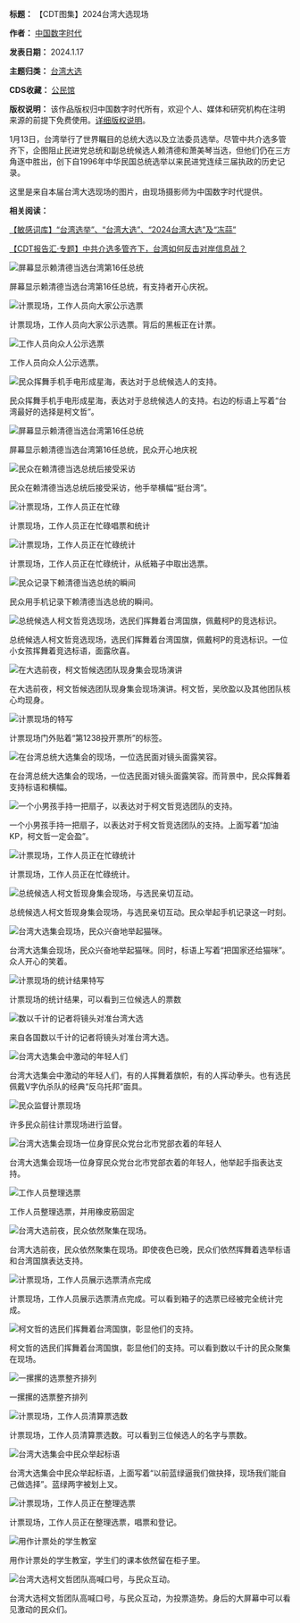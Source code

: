 

**标题：** 【CDT图集】2024台湾大选现场  

**作者：** [中国数字时代](https://chinadigitaltimes.net/space/作者名)  

**发表日期：** 2024.1.17  

**主题归类：** [台湾大选](https://chinadigitaltimes.net/space/词条名)  

**CDS收藏：** [公民馆](https://chinadigitaltimes.net/space/%E5%85%AC%E6%B0%91%E9%A6%86)  

**版权说明：** 该作品版权归中国数字时代所有，欢迎个人、媒体和研究机构在注明来源的前提下免费使用。[详细版权说明](https://chinadigitaltimes.net/chinese/copyright)。


1月13日，台湾举行了世界瞩目的总统大选以及立法委员选举。尽管中共介选多管齐下，企图阻止民进党总统和副总统候选人赖清德和萧美琴当选，但他们仍在三方角逐中胜出，创下自1996年中华民国总统选举以来民进党连续三届执政的历史记录。


这里是来自本届台湾大选现场的图片，由现场摄影师为中国数字时代提供。


**相关阅读：** 


[【敏感词库】“台湾选举”、“台湾大选”、“2024台湾大选”及“冻蒜”](https://chinadigitaltimes.net/chinese/704112.html "【敏感词库】“台湾选举”、“台湾大选”、“2024台湾大选”及“冻蒜”")


[【CDT报告汇·专题】中共介选多管齐下，台湾如何反击对岸信息战？](https://chinadigitaltimes.net/chinese/704111.html "【CDT报告汇·专题】中共介选多管齐下，台湾如何反击对岸信息战？")










![屏幕显示赖清德当选台湾第16任总统]( "赖清德当选台湾第16任总统现场")


屏幕显示赖清德当选台湾第16任总统，有支持者开心庆祝。









![计票现场，工作人员向大家公示选票]( "计票现场，工作人员向大家公示选票")


计票现场，工作人员向大家公示选票。背后的黑板正在计票。









![工作人员向众人公示选票]( "工作人员向众人公示选票")


工作人员向众人公示选票。









![民众挥舞手机手电形成星海，表达对于总统候选人的支持。]( "民众挥舞手机手电形成星海")


民众挥舞手机手电形成星海，表达对于总统候选人的支持。右边的标语上写着“台湾最好的选择是柯文哲”。









![屏幕显示赖清德当选台湾第16任总统]( "屏幕显示赖清德当选台湾第16任总统")


屏幕显示赖清德当选台湾第16任总统，民众开心地庆祝









![民众在赖清德当选总统后接受采访]( "民众在赖清德当选总统后接受采访")


民众在赖清德当选总统后接受采访，他手举横幅“挺台湾”。









![计票现场，工作人员正在忙碌]( "计票现场，工作人员正在忙碌")


计票现场，工作人员正在忙碌唱票和统计









![计票现场，工作人员正在忙碌统计]( "计票现场，工作人员正在忙碌统计")


计票现场，工作人员正在忙碌统计，从纸箱子中取出选票。









![民众记录下赖清德当选总统的瞬间]( "民众记录下赖清德当选总统的瞬间")


民众用手机记录下赖清德当选总统的瞬间。









![总统候选人柯文哲竞选现场，选民们挥舞着台湾国旗，佩戴柯P的竞选标识。]( "总统候选人柯文哲竞选现场")


总统候选人柯文哲竞选现场，选民们挥舞着台湾国旗，佩戴柯P的竞选标识。一位小女孩挥舞着竞选标语，面露欣喜。









![在大选前夜，柯文哲候选团队现身集会现场演讲]( "在大选前夜，柯文哲候选团队现身集会现场演讲")


在大选前夜，柯文哲候选团队现身集会现场演讲。柯文哲，吴欣盈以及其他团队核心均现身。









![计票现场的特写]( "计票现场的特写")


计票现场门外贴着“第1238投开票所”的标签。









![在台湾总统大选集会的现场，一位选民面对镜头面露笑容。]( "一位选民的特写")


在台湾总统大选集会的现场，一位选民面对镜头面露笑容。而背景中，民众挥舞着支持标语和横幅。









![一个小男孩手持一把扇子，以表达对于柯文哲竞选团队的支持。]( "一位选民的竞选扇子")


一个小男孩手持一把扇子，以表达对于柯文哲竞选团队的支持。上面写着“加油KP，柯文哲一定会盈”。









![计票现场，工作人员正在忙碌统计]( "计票现场，工作人员正在忙碌统计")


计票现场，工作人员正在忙碌统计。









![总统候选人柯文哲现身集会现场，与选民亲切互动。]( "总统候选人柯文哲现身集会现场")


总统候选人柯文哲现身集会现场，与选民亲切互动。民众举起手机记录这一时刻。









![台湾大选集会现场，民众兴奋地举起猫咪。]( "台湾大选集会现场，民众兴奋地举起猫咪")


台湾大选集会现场，民众兴奋地举起猫咪。同时，标语上写着“把国家还给猫咪”。众人开心的笑着。









![计票现场的统计结果特写]( "计票现场的统计结果特写")


计票现场的统计结果，可以看到三位候选人的票数









![数以千计的记者将镜头对准台湾大选]( "数以千计的记者将镜头对准台湾大选")


来自各国数以千计的记者将镜头对准台湾大选。









![台湾大选集会中激动的年轻人们]( "台湾大选集会中激动的年轻人们")


台湾大选集会中激动的年轻人们，有的人挥舞着旗帜，有的人挥动拳头。也有选民佩戴V字仇杀队的经典“反乌托邦”面具。









![民众监督计票现场]( "民众监督计票现场")


许多民众前往计票现场进行监督。









![台湾大选集会现场一位身穿民众党台北市党部衣着的年轻人]( "台湾大选集会现场一位身穿民众党台北市党部衣着的年轻人")


台湾大选集会现场一位身穿民众党台北市党部衣着的年轻人，他举起手指表达支持。









![工作人员整理选票]( "工作人员整理选票")


工作人员整理选票，并用橡皮筋固定









![台湾大选前夜，民众依然聚集在现场。]( "台湾大选前夜，民众依然聚集在现场")


台湾大选前夜，民众依然聚集在现场。即使夜色已晚，民众们依然挥舞着选举标语和台湾国旗表达支持。









![计票现场，工作人员展示选票清点完成]( "计票现场，工作人员展示选票清点完成")


计票现场，工作人员展示选票清点完成。可以看到箱子的选票已经被完全统计完成。









![柯文哲的选民们挥舞着台湾国旗，彰显他们的支持。]( "总统候选人柯文哲的半身像")


柯文哲的选民们挥舞着台湾国旗，彰显他们的支持。可以看到数以千计的民众聚集在现场。









![一摞摞的选票整齐排列]( "一摞摞的选票整齐排列")


一摞摞的选票整齐排列









![计票现场，工作人员清算票选数]( "计票现场，工作人员清算票选数")


计票现场，工作人员清算票选数。可以看到三位候选人的名字与票数。









![台湾大选集会中民众举起标语]( "台湾大选集会中民众举起标语")


台湾大选集会中民众举起标语，上面写着“以前蓝绿逼我们做抉择，现场我们能自己做选择”。蓝绿两字被划上叉。









![计票现场，工作人员正在整理选票]( "计票现场，工作人员正在整理选票")


计票现场，工作人员正在整理选票，唱票和登记。









![用作计票处的学生教室]( "用作计票处的学生教室")


用作计票处的学生教室，学生们的课本依然留在柜子里。









![台湾大选柯文哲团队高喊口号，与民众互动。]( "台湾大选柯文哲团队高喊口号")


台湾大选柯文哲团队高喊口号，与民众互动，为投票造势。身后的大屏幕中可以看见激动的民众们。







